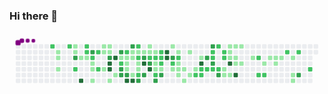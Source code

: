 ### Hi there 👋
<svg viewBox="-16 -32 880 192" width="880" height="192" xmlns="http://www.w3.org/2000/svg"><style>@keyframes c0{66.6%{fill:var(--c2)}66.62%,to{fill:var(--ce)}}@keyframes c1{1.54%{fill:var(--c1)}1.56%,to{fill:var(--ce)}}@keyframes c2{1.71%{fill:var(--c1)}1.73%,to{fill:var(--ce)}}@keyframes c3{2.06%{fill:var(--c1)}2.08%,to{fill:var(--ce)}}@keyframes c4{66.08%{fill:var(--c2)}66.1%,to{fill:var(--ce)}}@keyframes c5{7.74%{fill:var(--c1)}7.76%,to{fill:var(--ce)}}@keyframes c6{7.91%{fill:var(--c1)}7.93%,to{fill:var(--ce)}}@keyframes c7{76.58%{fill:var(--c3)}76.6%,to{fill:var(--ce)}}@keyframes c8{67.98%{fill:var(--c2)}68%,to{fill:var(--ce)}}@keyframes c9{3.09%{fill:var(--c1)}3.11%,to{fill:var(--ce)}}@keyframes ca{96.72%{fill:var(--c4)}96.74%,to{fill:var(--ce)}}@keyframes cb{65.57%{fill:var(--c2)}65.59%,to{fill:var(--ce)}}@keyframes cc{65.39%{fill:var(--c2)}65.41%,to{fill:var(--ce)}}@keyframes cd{3.26%{fill:var(--c1)}3.28%,to{fill:var(--ce)}}@keyframes ce{75.89%{fill:var(--c3)}75.91%,to{fill:var(--ce)}}@keyframes cf{65.05%{fill:var(--c2)}65.07%,to{fill:var(--ce)}}@keyframes cg{3.6%{fill:var(--c1)}3.62%,to{fill:var(--ce)}}@keyframes ch{3.78%{fill:var(--c1)}3.8%,to{fill:var(--ce)}}@keyframes ci{4.12%{fill:var(--c1)}4.14%,to{fill:var(--ce)}}@keyframes cj{64.71%{fill:var(--c2)}64.73%,to{fill:var(--ce)}}@keyframes ck{68.66%{fill:var(--c2)}68.68%,to{fill:var(--ce)}}@keyframes cl{6.53%{fill:var(--c1)}6.55%,to{fill:var(--ce)}}@keyframes cm{6.01%{fill:var(--c1)}6.03%,to{fill:var(--ce)}}@keyframes cn{5.5%{fill:var(--c1)}5.52%,to{fill:var(--ce)}}@keyframes co{6.36%{fill:var(--c1)}6.38%,to{fill:var(--ce)}}@keyframes cp{6.19%{fill:var(--c1)}6.21%,to{fill:var(--ce)}}@keyframes cq{69.35%{fill:var(--c3)}69.37%,to{fill:var(--ce)}}@keyframes cr{94.65%{fill:var(--c4)}94.67%,to{fill:var(--ce)}}@keyframes cs{94.48%{fill:var(--c4)}94.5%,to{fill:var(--ce)}}@keyframes ct{4.64%{fill:var(--c1)}4.66%,to{fill:var(--ce)}}@keyframes cu{95%{fill:var(--c4)}95.02%,to{fill:var(--ce)}}@keyframes cv{4.98%{fill:var(--c1)}5%,to{fill:var(--ce)}}@keyframes cw{69.87%{fill:var(--c3)}69.89%,to{fill:var(--ce)}}@keyframes cx{40.44%{fill:var(--c1)}40.46%,to{fill:var(--ce)}}@keyframes cy{40.61%{fill:var(--c2)}40.63%,to{fill:var(--ce)}}@keyframes cz{74.52%{fill:var(--c3)}74.54%,to{fill:var(--ce)}}@keyframes c10{74.34%{fill:var(--c3)}74.36%,to{fill:var(--ce)}}@keyframes c11{41.13%{fill:var(--c2)}41.15%,to{fill:var(--ce)}}@keyframes c12{29.94%{fill:var(--c1)}29.96%,to{fill:var(--ce)}}@keyframes c13{30.11%{fill:var(--c1)}30.13%,to{fill:var(--ce)}}@keyframes c14{30.97%{fill:var(--c1)}30.99%,to{fill:var(--ce)}}@keyframes c15{74.17%{fill:var(--c3)}74.19%,to{fill:var(--ce)}}@keyframes c16{93.62%{fill:var(--c4)}93.64%,to{fill:var(--ce)}}@keyframes c17{70.39%{fill:var(--c3)}70.41%,to{fill:var(--ce)}}@keyframes c18{29.59%{fill:var(--c1)}29.61%,to{fill:var(--ce)}}@keyframes c19{29.77%{fill:var(--c1)}29.79%,to{fill:var(--ce)}}@keyframes c1a{39.23%{fill:var(--c1)}39.25%,to{fill:var(--ce)}}@keyframes c1b{93.45%{fill:var(--c4)}93.47%,to{fill:var(--ce)}}@keyframes c1c{41.64%{fill:var(--c2)}41.66%,to{fill:var(--ce)}}@keyframes c1d{29.42%{fill:var(--c1)}29.44%,to{fill:var(--ce)}}@keyframes c1e{43.71%{fill:var(--c2)}43.73%,to{fill:var(--ce)}}@keyframes c1f{30.45%{fill:var(--c1)}30.47%,to{fill:var(--ce)}}@keyframes c1g{30.63%{fill:var(--c1)}30.65%,to{fill:var(--ce)}}@keyframes c1h{39.4%{fill:var(--c2)}39.42%,to{fill:var(--ce)}}@keyframes c1i{73.31%{fill:var(--c3)}73.33%,to{fill:var(--ce)}}@keyframes c1j{29.25%{fill:var(--c1)}29.27%,to{fill:var(--ce)}}@keyframes c1k{71.07%{fill:var(--c3)}71.09%,to{fill:var(--ce)}}@keyframes c1l{92.24%{fill:var(--c4)}92.26%,to{fill:var(--ce)}}@keyframes c1m{72.97%{fill:var(--c3)}72.99%,to{fill:var(--ce)}}@keyframes c1n{10.66%{fill:var(--c1)}10.68%,to{fill:var(--ce)}}@keyframes c1o{10.83%{fill:var(--c1)}10.85%,to{fill:var(--ce)}}@keyframes c1p{42.33%{fill:var(--c2)}42.35%,to{fill:var(--ce)}}@keyframes c1q{71.42%{fill:var(--c3)}71.44%,to{fill:var(--ce)}}@keyframes c1r{92.59%{fill:var(--c4)}92.61%,to{fill:var(--ce)}}@keyframes c1s{11.01%{fill:var(--c1)}11.03%,to{fill:var(--ce)}}@keyframes c1t{42.5%{fill:var(--c2)}42.52%,to{fill:var(--ce)}}@keyframes c1u{35.1%{fill:var(--c1)}35.12%,to{fill:var(--ce)}}@keyframes c1v{34.93%{fill:var(--c1)}34.95%,to{fill:var(--ce)}}@keyframes c1w{45.43%{fill:var(--c2)}45.45%,to{fill:var(--ce)}}@keyframes c1x{72.45%{fill:var(--c3)}72.47%,to{fill:var(--ce)}}@keyframes c1y{42.85%{fill:var(--c2)}42.87%,to{fill:var(--ce)}}@keyframes c1z{42.68%{fill:var(--c2)}42.7%,to{fill:var(--ce)}}@keyframes c20{35.27%{fill:var(--c2)}35.29%,to{fill:var(--ce)}}@keyframes c21{34.76%{fill:var(--c1)}34.78%,to{fill:var(--ce)}}@keyframes c22{72.11%{fill:var(--c3)}72.13%,to{fill:var(--ce)}}@keyframes c23{91.21%{fill:var(--c4)}91.23%,to{fill:var(--ce)}}@keyframes c24{91.04%{fill:var(--c4)}91.06%,to{fill:var(--ce)}}@keyframes c25{11.69%{fill:var(--c1)}11.71%,to{fill:var(--ce)}}@keyframes c26{80.2%{fill:var(--c3)}80.22%,to{fill:var(--ce)}}@keyframes c27{47.32%{fill:var(--c2)}47.34%,to{fill:var(--ce)}}@keyframes c28{15.48%{fill:var(--c1)}15.5%,to{fill:var(--ce)}}@keyframes c29{12.04%{fill:var(--c1)}12.06%,to{fill:var(--ce)}}@keyframes c2a{47.67%{fill:var(--c2)}47.69%,to{fill:var(--ce)}}@keyframes c2b{14.1%{fill:var(--c1)}14.12%,to{fill:var(--ce)}}@keyframes c2c{13.93%{fill:var(--c1)}13.95%,to{fill:var(--ce)}}@keyframes c2d{15.14%{fill:var(--c1)}15.16%,to{fill:var(--ce)}}@keyframes c2e{13.76%{fill:var(--c1)}13.78%,to{fill:var(--ce)}}@keyframes c2f{16.17%{fill:var(--c1)}16.19%,to{fill:var(--ce)}}@keyframes c2g{12.38%{fill:var(--c1)}12.4%,to{fill:var(--ce)}}@keyframes c2h{14.79%{fill:var(--c1)}14.81%,to{fill:var(--ce)}}@keyframes c2i{13.42%{fill:var(--c1)}13.44%,to{fill:var(--ce)}}@keyframes c2j{52.14%{fill:var(--c2)}52.16%,to{fill:var(--ce)}}@keyframes c2k{12.9%{fill:var(--c1)}12.92%,to{fill:var(--ce)}}@keyframes c2l{89.84%{fill:var(--c4)}89.86%,to{fill:var(--ce)}}@keyframes c2m{48.7%{fill:var(--c2)}48.72%,to{fill:var(--ce)}}@keyframes c2n{51.97%{fill:var(--c2)}51.99%,to{fill:var(--ce)}}@keyframes c2o{81.23%{fill:var(--c3)}81.25%,to{fill:var(--ce)}}@keyframes c2p{48.87%{fill:var(--c2)}48.89%,to{fill:var(--ce)}}@keyframes c2q{83.12%{fill:var(--c3)}83.14%,to{fill:var(--ce)}}@keyframes c2r{50.59%{fill:var(--c2)}50.61%,to{fill:var(--ce)}}@keyframes c2s{50.76%{fill:var(--c2)}50.78%,to{fill:var(--ce)}}@keyframes c2t{81.57%{fill:var(--c3)}81.59%,to{fill:var(--ce)}}@keyframes c2u{49.04%{fill:var(--c2)}49.06%,to{fill:var(--ce)}}@keyframes c2v{50.25%{fill:var(--c2)}50.27%,to{fill:var(--ce)}}@keyframes c2w{49.22%{fill:var(--c2)}49.24%,to{fill:var(--ce)}}@keyframes c2x{82.09%{fill:var(--c3)}82.11%,to{fill:var(--ce)}}@keyframes c2y{49.9%{fill:var(--c2)}49.92%,to{fill:var(--ce)}}@keyframes c2z{49.73%{fill:var(--c2)}49.75%,to{fill:var(--ce)}}@keyframes c30{18.06%{fill:var(--c1)}18.08%,to{fill:var(--ce)}}@keyframes c31{17.55%{fill:var(--c1)}17.57%,to{fill:var(--ce)}}@keyframes c32{19.96%{fill:var(--c1)}19.98%,to{fill:var(--ce)}}@keyframes c33{19.78%{fill:var(--c1)}19.8%,to{fill:var(--ce)}}@keyframes c34{19.61%{fill:var(--c1)}19.63%,to{fill:var(--ce)}}@keyframes c35{88.97%{fill:var(--c4)}88.99%,to{fill:var(--ce)}}@keyframes c36{17.72%{fill:var(--c1)}17.74%,to{fill:var(--ce)}}@keyframes c37{20.13%{fill:var(--c1)}20.15%,to{fill:var(--ce)}}@keyframes c38{19.44%{fill:var(--c1)}19.46%,to{fill:var(--ce)}}@keyframes c39{18.92%{fill:var(--c1)}18.94%,to{fill:var(--ce)}}@keyframes c3a{88.46%{fill:var(--c4)}88.48%,to{fill:var(--ce)}}@keyframes c3b{20.3%{fill:var(--c1)}20.32%,to{fill:var(--ce)}}@keyframes c3c{19.09%{fill:var(--c1)}19.11%,to{fill:var(--ce)}}@keyframes c3d{20.99%{fill:var(--c1)}21.01%,to{fill:var(--ce)}}@keyframes c3e{55.24%{fill:var(--c2)}55.26%,to{fill:var(--ce)}}@keyframes c3f{54.38%{fill:var(--c2)}54.4%,to{fill:var(--ce)}}@keyframes c3g{21.5%{fill:var(--c1)}21.52%,to{fill:var(--ce)}}@keyframes c3h{54.55%{fill:var(--c2)}54.57%,to{fill:var(--ce)}}@keyframes c3i{24.6%{fill:var(--c1)}24.62%,to{fill:var(--ce)}}@keyframes c3j{22.02%{fill:var(--c1)}22.04%,to{fill:var(--ce)}}@keyframes c3k{21.85%{fill:var(--c1)}21.87%,to{fill:var(--ce)}}@keyframes c3l{22.19%{fill:var(--c1)}22.21%,to{fill:var(--ce)}}@keyframes c3m{56.27%{fill:var(--c2)}56.29%,to{fill:var(--ce)}}@keyframes c3n{22.54%{fill:var(--c1)}22.56%,to{fill:var(--ce)}}@keyframes c3o{23.05%{fill:var(--c1)}23.07%,to{fill:var(--ce)}}@keyframes c3p{23.23%{fill:var(--c1)}23.25%,to{fill:var(--ce)}}@keyframes c3q{56.62%{fill:var(--c2)}56.64%,to{fill:var(--ce)}}@keyframes c3r{86.56%{fill:var(--c3)}86.58%,to{fill:var(--ce)}}@keyframes c3s{57.48%{fill:var(--c2)}57.5%,to{fill:var(--ce)}}@keyframes u0{1.54%{transform:scale(0,1)}1.56%,1.71%{transform:scale(.02,1)}1.73%,2.06%{transform:scale(.03,1)}2.08%,3.09%{transform:scale(.05,1)}3.11%,3.26%{transform:scale(.06,1)}3.28%,3.6%{transform:scale(.08,1)}3.62%,3.78%{transform:scale(.09,1)}3.8%,4.12%{transform:scale(.11,1)}4.14%,4.64%{transform:scale(.13,1)}4.66%,4.98%{transform:scale(.14,1)}5%,5.5%{transform:scale(.16,1)}5.52%,6.01%{transform:scale(.17,1)}6.03%,6.19%{transform:scale(.19,1)}6.21%,6.36%{transform:scale(.2,1)}6.38%,6.53%{transform:scale(.22,1)}6.55%,7.74%{transform:scale(.23,1)}7.76%,7.91%{transform:scale(.25,1)}10.66%,7.93%{transform:scale(.27,1)}10.68%,10.83%{transform:scale(.28,1)}10.85%,11.01%{transform:scale(.3,1)}11.03%,11.69%{transform:scale(.31,1)}11.71%,12.04%{transform:scale(.33,1)}12.06%,12.38%{transform:scale(.34,1)}12.4%,12.9%{transform:scale(.36,1)}12.92%,13.42%{transform:scale(.38,1)}13.44%,13.76%{transform:scale(.39,1)}13.78%,13.93%{transform:scale(.41,1)}13.95%,14.1%{transform:scale(.42,1)}14.12%,14.79%{transform:scale(.44,1)}14.81%,15.14%{transform:scale(.45,1)}15.16%,15.48%{transform:scale(.47,1)}15.5%,16.17%{transform:scale(.48,1)}16.19%,17.55%{transform:scale(.5,1)}17.57%,17.72%{transform:scale(.52,1)}17.74%,18.06%{transform:scale(.53,1)}18.08%,18.92%{transform:scale(.55,1)}18.94%,19.09%{transform:scale(.56,1)}19.11%,19.44%{transform:scale(.58,1)}19.46%,19.61%{transform:scale(.59,1)}19.63%,19.78%{transform:scale(.61,1)}19.8%,19.96%{transform:scale(.63,1)}19.98%,20.13%{transform:scale(.64,1)}20.15%,20.3%{transform:scale(.66,1)}20.32%,20.99%{transform:scale(.67,1)}21.01%,21.5%{transform:scale(.69,1)}21.52%,21.85%{transform:scale(.7,1)}21.87%,22.02%{transform:scale(.72,1)}22.04%,22.19%{transform:scale(.73,1)}22.21%,22.54%{transform:scale(.75,1)}22.56%,23.05%{transform:scale(.77,1)}23.07%,23.23%{transform:scale(.78,1)}23.25%,24.6%{transform:scale(.8,1)}24.62%,29.25%{transform:scale(.81,1)}29.27%,29.42%{transform:scale(.83,1)}29.44%,29.59%{transform:scale(.84,1)}29.61%,29.77%{transform:scale(.86,1)}29.79%,29.94%{transform:scale(.88,1)}29.96%,30.11%{transform:scale(.89,1)}30.13%,30.45%{transform:scale(.91,1)}30.47%,30.63%{transform:scale(.92,1)}30.65%,30.97%{transform:scale(.94,1)}30.99%,34.76%{transform:scale(.95,1)}34.78%,34.93%{transform:scale(.97,1)}34.95%,35.1%{transform:scale(.98,1)}35.12%,to{transform:scale(1,1)}}@keyframes u1{35.27%{transform:scale(0,1)}35.29%,to{transform:scale(1,1)}}@keyframes u2{39.23%{transform:scale(0,1)}39.25%,to{transform:scale(1,1)}}@keyframes u3{39.4%{transform:scale(0,1)}39.42%,to{transform:scale(1,1)}}@keyframes u4{40.44%{transform:scale(0,1)}40.46%,to{transform:scale(1,1)}}@keyframes u5{40.61%{transform:scale(0,1)}40.63%,41.13%{transform:scale(.03,1)}41.15%,41.64%{transform:scale(.06,1)}41.66%,42.33%{transform:scale(.08,1)}42.35%,42.5%{transform:scale(.11,1)}42.52%,42.68%{transform:scale(.14,1)}42.7%,42.85%{transform:scale(.17,1)}42.87%,43.71%{transform:scale(.19,1)}43.73%,45.43%{transform:scale(.22,1)}45.45%,47.32%{transform:scale(.25,1)}47.34%,47.67%{transform:scale(.28,1)}47.69%,48.7%{transform:scale(.31,1)}48.72%,48.87%{transform:scale(.33,1)}48.89%,49.04%{transform:scale(.36,1)}49.06%,49.22%{transform:scale(.39,1)}49.24%,49.73%{transform:scale(.42,1)}49.75%,49.9%{transform:scale(.44,1)}49.92%,50.25%{transform:scale(.47,1)}50.27%,50.59%{transform:scale(.5,1)}50.61%,50.76%{transform:scale(.53,1)}50.78%,51.97%{transform:scale(.56,1)}51.99%,52.14%{transform:scale(.58,1)}52.16%,54.38%{transform:scale(.61,1)}54.4%,54.55%{transform:scale(.64,1)}54.57%,55.24%{transform:scale(.67,1)}55.26%,56.27%{transform:scale(.69,1)}56.29%,56.62%{transform:scale(.72,1)}56.64%,57.48%{transform:scale(.75,1)}57.5%,64.71%{transform:scale(.78,1)}64.73%,65.05%{transform:scale(.81,1)}65.07%,65.39%{transform:scale(.83,1)}65.41%,65.57%{transform:scale(.86,1)}65.59%,66.08%{transform:scale(.89,1)}66.1%,66.6%{transform:scale(.92,1)}66.62%,67.98%{transform:scale(.94,1)}68%,68.66%{transform:scale(.97,1)}68.68%,to{transform:scale(1,1)}}@keyframes u6{69.35%{transform:scale(0,1)}69.37%,69.87%{transform:scale(.05,1)}69.89%,70.39%{transform:scale(.1,1)}70.41%,71.07%{transform:scale(.15,1)}71.09%,71.42%{transform:scale(.2,1)}71.44%,72.11%{transform:scale(.25,1)}72.13%,72.45%{transform:scale(.3,1)}72.47%,72.97%{transform:scale(.35,1)}72.99%,73.31%{transform:scale(.4,1)}73.33%,74.17%{transform:scale(.45,1)}74.19%,74.34%{transform:scale(.5,1)}74.36%,74.52%{transform:scale(.55,1)}74.54%,75.89%{transform:scale(.6,1)}75.91%,76.58%{transform:scale(.65,1)}76.6%,80.2%{transform:scale(.7,1)}80.22%,81.23%{transform:scale(.75,1)}81.25%,81.57%{transform:scale(.8,1)}81.59%,82.09%{transform:scale(.85,1)}82.11%,83.12%{transform:scale(.9,1)}83.14%,86.56%{transform:scale(.95,1)}86.58%,to{transform:scale(1,1)}}@keyframes u7{88.46%{transform:scale(0,1)}88.48%,88.97%{transform:scale(.08,1)}88.99%,89.84%{transform:scale(.15,1)}89.86%,91.04%{transform:scale(.23,1)}91.06%,91.21%{transform:scale(.31,1)}91.23%,92.24%{transform:scale(.38,1)}92.26%,92.59%{transform:scale(.46,1)}92.61%,93.45%{transform:scale(.54,1)}93.47%,93.62%{transform:scale(.62,1)}93.64%,94.48%{transform:scale(.69,1)}94.5%,94.65%{transform:scale(.77,1)}94.67%,95%{transform:scale(.85,1)}95.02%,96.72%{transform:scale(.92,1)}96.74%,to{transform:scale(1,1)}}@keyframes s0{0%,99.83%{transform:translate(0,-16px)}.17%{transform:translate(0,0)}1.03%,98.8%{transform:translate(80px,0)}1.2%,98.62%{transform:translate(80px,16px)}1.55%,98.28%{transform:translate(112px,16px)}2.07%{transform:translate(112px,64px)}2.41%{transform:translate(144px,64px)}2.58%,67.64%{transform:translate(144px,48px)}2.93%{transform:translate(176px,48px)}3.1%,96.04%{transform:translate(176px,32px)}3.27%,65.23%{transform:translate(192px,32px)}3.44%{transform:translate(192px,48px)}3.61%{transform:translate(208px,48px)}4.13%{transform:translate(208px,96px)}4.82%{transform:translate(272px,96px)}4.99%{transform:translate(272px,80px)}5.34%{transform:translate(240px,80px)}6.02%{transform:translate(240px,16px)}6.2%,69.54%,77.8%{transform:translate(256px,16px)}6.37%{transform:translate(256px,0)}6.54%{transform:translate(240px,0)}6.71%{transform:translate(240px,-16px)}7.57%{transform:translate(160px,-16px)}7.92%,76.42%{transform:translate(160px,16px)}8.09%{transform:translate(176px,16px)}8.43%{transform:translate(176px,-16px)}10.5%{transform:translate(368px,-16px)}10.84%,32.19%{transform:translate(368px,16px)}11.02%,37.87%,44.75%{transform:translate(384px,16px)}11.19%,37.69%{transform:translate(384px,0)}11.88%,37.01%{transform:translate(448px,0)}12.05%,36.83%{transform:translate(448px,16px)}12.74%{transform:translate(512px,16px)}12.91%,90.02%{transform:translate(512px,32px)}13.08%,48.19%{transform:translate(496px,32px)}13.43%,48.54%,52.32%,60.93%{transform:translate(496px,64px)}13.94%,15.32%{transform:translate(448px,64px)}14.11%,47.5%{transform:translate(448px,48px)}14.46%{transform:translate(480px,48px)}14.8%{transform:translate(480px,80px)}15.15%{transform:translate(448px,80px)}15.49%{transform:translate(432px,64px)}15.66%{transform:translate(432px,80px)}16.01%{transform:translate(464px,80px)}16.18%{transform:translate(464px,96px)}17.38%{transform:translate(576px,96px)}17.56%,18.24%{transform:translate(576px,80px)}17.73%,18.42%{transform:translate(592px,80px)}17.9%,18.59%{transform:translate(592px,64px)}18.07%,49.4%{transform:translate(576px,64px)}18.76%{transform:translate(608px,64px)}18.93%,88.81%{transform:translate(608px,48px)}19.1%{transform:translate(624px,48px)}19.28%{transform:translate(624px,32px)}19.62%{transform:translate(592px,32px)}19.97%{transform:translate(592px,0)}20.65%{transform:translate(656px,0)}21.17%{transform:translate(656px,48px)}21.86%{transform:translate(720px,48px)}22.03%{transform:translate(720px,32px)}22.55%{transform:translate(768px,32px)}23.24%{transform:translate(768px,96px)}23.41%{transform:translate(752px,96px)}24.1%{transform:translate(752px,32px)}24.61%{transform:translate(704px,32px)}25.13%{transform:translate(704px,-16px)}28.92%{transform:translate(352px,-16px)}29.26%,91.91%{transform:translate(352px,16px)}29.6%,31.67%,38.55%,44.06%,70.22%{transform:translate(320px,16px)}29.78%,31.5%,43.89%{transform:translate(320px,32px)}29.95%,31.33%,40.28%{transform:translate(304px,32px)}30.12%,40.79%{transform:translate(304px,48px)}30.46%{transform:translate(336px,48px)}30.64%,39.59%{transform:translate(336px,64px)}30.98%,39.93%,93.98%{transform:translate(304px,64px)}32.36%,42%{transform:translate(368px,0)}33.39%{transform:translate(464px,0)}34.08%,36.14%{transform:translate(464px,64px)}34.94%{transform:translate(384px,64px)}35.11%{transform:translate(384px,48px)}35.28%,62.13%,71.77%{transform:translate(400px,48px)}35.46%{transform:translate(400px,64px)}36.66%{transform:translate(464px,16px)}39.24%{transform:translate(320px,80px)}39.41%,73.15%{transform:translate(336px,80px)}40.45%{transform:translate(288px,32px)}40.62%{transform:translate(288px,48px)}41.14%,63.51%{transform:translate(304px,16px)}41.48%,43.55%{transform:translate(336px,16px)}41.65%{transform:translate(336px,0)}42.34%,71.26%{transform:translate(368px,32px)}42.69%{transform:translate(400px,32px)}42.86%,62.48%,79.35%{transform:translate(400px,16px)}43.72%{transform:translate(336px,32px)}45.44%,72.29%{transform:translate(384px,80px)}45.61%,72.81%{transform:translate(368px,80px)}45.96%{transform:translate(368px,112px)}46.64%{transform:translate(432px,112px)}47.33%{transform:translate(432px,48px)}47.68%{transform:translate(448px,32px)}50.09%{transform:translate(576px,0)}50.26%{transform:translate(560px,0)}50.43%{transform:translate(560px,16px)}50.6%{transform:translate(544px,16px)}50.77%,81.41%{transform:translate(544px,32px)}50.95%{transform:translate(560px,32px)}51.29%{transform:translate(560px,64px)}51.81%{transform:translate(512px,64px)}51.98%{transform:translate(512px,80px)}52.15%{transform:translate(496px,80px)}54.22%{transform:translate(672px,64px)}54.39%{transform:translate(672px,80px)}54.56%{transform:translate(688px,80px)}55.08%{transform:translate(688px,32px)}55.25%{transform:translate(672px,32px)}55.42%{transform:translate(672px,16px)}56.97%{transform:translate(816px,16px)}57.49%{transform:translate(816px,64px)}61.1%{transform:translate(496px,48px)}63.68%{transform:translate(304px,0)}64.54%{transform:translate(224px,0)}64.89%{transform:translate(224px,32px)}65.58%{transform:translate(192px,0)}66.61%{transform:translate(96px,0)}66.78%{transform:translate(96px,16px)}67.3%{transform:translate(144px,16px)}67.81%{transform:translate(160px,48px)}67.99%{transform:translate(160px,64px)}68.85%{transform:translate(240px,64px)}69.19%{transform:translate(240px,32px)}69.36%,77.62%{transform:translate(256px,32px)}70.4%{transform:translate(320px,0)}70.74%{transform:translate(352px,0)}71.08%{transform:translate(352px,32px)}71.43%,92.43%{transform:translate(368px,48px)}72.12%{transform:translate(400px,80px)}72.46%{transform:translate(384px,96px)}72.63%{transform:translate(368px,96px)}73.32%{transform:translate(336px,96px)}73.49%{transform:translate(352px,96px)}73.67%{transform:translate(352px,80px)}74.35%{transform:translate(288px,80px)}75.04%{transform:translate(288px,16px)}76.59%,97.59%{transform:translate(160px,32px)}79.52%{transform:translate(400px,0)}79.86%{transform:translate(432px,0)}80.21%{transform:translate(432px,32px)}81.58%{transform:translate(544px,48px)}81.76%{transform:translate(560px,48px)}82.1%{transform:translate(560px,80px)}82.27%{transform:translate(544px,80px)}83.13%{transform:translate(544px,0)}85.71%{transform:translate(784px,0)}86.57%{transform:translate(784px,80px)}88.47%{transform:translate(608px,80px)}89.85%{transform:translate(512px,48px)}91.05%{transform:translate(416px,32px)}91.22%{transform:translate(416px,16px)}92.25%{transform:translate(352px,48px)}92.6%{transform:translate(368px,64px)}93.12%{transform:translate(320px,64px)}93.46%{transform:translate(320px,96px)}93.63%{transform:translate(304px,96px)}94.49%{transform:translate(256px,64px)}94.66%{transform:translate(256px,48px)}94.84%{transform:translate(272px,48px)}95.01%{transform:translate(272px,32px)}96.73%{transform:translate(176px,96px)}96.9%{transform:translate(160px,96px)}98.11%{transform:translate(112px,32px)}99.14%{transform:translate(48px,0)}99.31%{transform:translate(48px,-16px)}}@keyframes s1{0%,99.83%{transform:translate(16px,-16px)}.17%{transform:translate(0,-16px)}.34%{transform:translate(0,0)}1.2%,98.97%{transform:translate(80px,0)}1.38%,98.8%{transform:translate(80px,16px)}1.72%,98.45%{transform:translate(112px,16px)}2.24%{transform:translate(112px,64px)}2.58%{transform:translate(144px,64px)}2.75%,67.81%{transform:translate(144px,48px)}3.1%{transform:translate(176px,48px)}3.27%,96.21%{transform:translate(176px,32px)}3.44%,65.4%{transform:translate(192px,32px)}3.61%{transform:translate(192px,48px)}3.79%{transform:translate(208px,48px)}4.3%{transform:translate(208px,96px)}4.99%{transform:translate(272px,96px)}5.16%{transform:translate(272px,80px)}5.51%{transform:translate(240px,80px)}6.2%{transform:translate(240px,16px)}6.37%,69.71%,77.97%{transform:translate(256px,16px)}6.54%{transform:translate(256px,0)}6.71%{transform:translate(240px,0)}6.88%{transform:translate(240px,-16px)}7.75%{transform:translate(160px,-16px)}76.59%,8.09%{transform:translate(160px,16px)}8.26%{transform:translate(176px,16px)}8.61%{transform:translate(176px,-16px)}10.67%{transform:translate(368px,-16px)}11.02%,32.36%{transform:translate(368px,16px)}11.19%,38.04%,44.92%{transform:translate(384px,16px)}11.36%,37.87%{transform:translate(384px,0)}12.05%,37.18%{transform:translate(448px,0)}12.22%,37.01%{transform:translate(448px,16px)}12.91%{transform:translate(512px,16px)}13.08%,90.19%{transform:translate(512px,32px)}13.25%,48.36%{transform:translate(496px,32px)}13.6%,48.71%,52.5%,61.1%{transform:translate(496px,64px)}14.11%,15.49%{transform:translate(448px,64px)}14.29%,47.68%{transform:translate(448px,48px)}14.63%{transform:translate(480px,48px)}14.97%{transform:translate(480px,80px)}15.32%{transform:translate(448px,80px)}15.66%{transform:translate(432px,64px)}15.83%{transform:translate(432px,80px)}16.18%{transform:translate(464px,80px)}16.35%{transform:translate(464px,96px)}17.56%{transform:translate(576px,96px)}17.73%,18.42%{transform:translate(576px,80px)}17.9%,18.59%{transform:translate(592px,80px)}18.07%,18.76%{transform:translate(592px,64px)}18.24%,49.57%{transform:translate(576px,64px)}18.93%{transform:translate(608px,64px)}19.1%,88.98%{transform:translate(608px,48px)}19.28%{transform:translate(624px,48px)}19.45%{transform:translate(624px,32px)}19.79%{transform:translate(592px,32px)}20.14%{transform:translate(592px,0)}20.83%{transform:translate(656px,0)}21.34%{transform:translate(656px,48px)}22.03%{transform:translate(720px,48px)}22.2%{transform:translate(720px,32px)}22.72%{transform:translate(768px,32px)}23.41%{transform:translate(768px,96px)}23.58%{transform:translate(752px,96px)}24.27%{transform:translate(752px,32px)}24.78%{transform:translate(704px,32px)}25.3%{transform:translate(704px,-16px)}29.09%{transform:translate(352px,-16px)}29.43%,92.08%{transform:translate(352px,16px)}29.78%,31.84%,38.73%,44.23%,70.4%{transform:translate(320px,16px)}29.95%,31.67%,44.06%{transform:translate(320px,32px)}30.12%,31.5%,40.45%{transform:translate(304px,32px)}30.29%,40.96%{transform:translate(304px,48px)}30.64%{transform:translate(336px,48px)}30.81%,39.76%{transform:translate(336px,64px)}31.15%,40.1%,94.15%{transform:translate(304px,64px)}32.53%,42.17%{transform:translate(368px,0)}33.56%{transform:translate(464px,0)}34.25%,36.32%{transform:translate(464px,64px)}35.11%{transform:translate(384px,64px)}35.28%{transform:translate(384px,48px)}35.46%,62.31%,71.94%{transform:translate(400px,48px)}35.63%{transform:translate(400px,64px)}36.83%{transform:translate(464px,16px)}39.41%{transform:translate(320px,80px)}39.59%,73.32%{transform:translate(336px,80px)}40.62%{transform:translate(288px,32px)}40.79%{transform:translate(288px,48px)}41.31%,63.68%{transform:translate(304px,16px)}41.65%,43.72%{transform:translate(336px,16px)}41.82%{transform:translate(336px,0)}42.51%,71.43%{transform:translate(368px,32px)}42.86%{transform:translate(400px,32px)}43.03%,62.65%,79.52%{transform:translate(400px,16px)}43.89%{transform:translate(336px,32px)}45.61%,72.46%{transform:translate(384px,80px)}45.78%,72.98%{transform:translate(368px,80px)}46.13%{transform:translate(368px,112px)}46.82%{transform:translate(432px,112px)}47.5%{transform:translate(432px,48px)}47.85%{transform:translate(448px,32px)}50.26%{transform:translate(576px,0)}50.43%{transform:translate(560px,0)}50.6%{transform:translate(560px,16px)}50.77%{transform:translate(544px,16px)}50.95%,81.58%{transform:translate(544px,32px)}51.12%{transform:translate(560px,32px)}51.46%{transform:translate(560px,64px)}51.98%{transform:translate(512px,64px)}52.15%{transform:translate(512px,80px)}52.32%{transform:translate(496px,80px)}54.39%{transform:translate(672px,64px)}54.56%{transform:translate(672px,80px)}54.73%{transform:translate(688px,80px)}55.25%{transform:translate(688px,32px)}55.42%{transform:translate(672px,32px)}55.59%{transform:translate(672px,16px)}57.14%{transform:translate(816px,16px)}57.66%{transform:translate(816px,64px)}61.27%{transform:translate(496px,48px)}63.86%{transform:translate(304px,0)}64.72%{transform:translate(224px,0)}65.06%{transform:translate(224px,32px)}65.75%{transform:translate(192px,0)}66.78%{transform:translate(96px,0)}66.95%{transform:translate(96px,16px)}67.47%{transform:translate(144px,16px)}67.99%{transform:translate(160px,48px)}68.16%{transform:translate(160px,64px)}69.02%{transform:translate(240px,64px)}69.36%{transform:translate(240px,32px)}69.54%,77.8%{transform:translate(256px,32px)}70.57%{transform:translate(320px,0)}70.91%{transform:translate(352px,0)}71.26%{transform:translate(352px,32px)}71.6%,92.6%{transform:translate(368px,48px)}72.29%{transform:translate(400px,80px)}72.63%{transform:translate(384px,96px)}72.81%{transform:translate(368px,96px)}73.49%{transform:translate(336px,96px)}73.67%{transform:translate(352px,96px)}73.84%{transform:translate(352px,80px)}74.53%{transform:translate(288px,80px)}75.22%{transform:translate(288px,16px)}76.76%,97.76%{transform:translate(160px,32px)}79.69%{transform:translate(400px,0)}80.03%{transform:translate(432px,0)}80.38%{transform:translate(432px,32px)}81.76%{transform:translate(544px,48px)}81.93%{transform:translate(560px,48px)}82.27%{transform:translate(560px,80px)}82.44%{transform:translate(544px,80px)}83.3%{transform:translate(544px,0)}85.89%{transform:translate(784px,0)}86.75%{transform:translate(784px,80px)}88.64%{transform:translate(608px,80px)}90.02%{transform:translate(512px,48px)}91.22%{transform:translate(416px,32px)}91.39%{transform:translate(416px,16px)}92.43%{transform:translate(352px,48px)}92.77%{transform:translate(368px,64px)}93.29%{transform:translate(320px,64px)}93.63%{transform:translate(320px,96px)}93.8%{transform:translate(304px,96px)}94.66%{transform:translate(256px,64px)}94.84%{transform:translate(256px,48px)}95.01%{transform:translate(272px,48px)}95.18%{transform:translate(272px,32px)}96.9%{transform:translate(176px,96px)}97.07%{transform:translate(160px,96px)}98.28%{transform:translate(112px,32px)}99.31%{transform:translate(48px,0)}99.48%{transform:translate(48px,-16px)}}@keyframes s2{0%,99.83%{transform:translate(32px,-16px)}.34%{transform:translate(0,-16px)}.52%{transform:translate(0,0)}1.38%,99.14%{transform:translate(80px,0)}1.55%,98.97%{transform:translate(80px,16px)}1.89%,98.62%{transform:translate(112px,16px)}2.41%{transform:translate(112px,64px)}2.75%{transform:translate(144px,64px)}2.93%,67.99%{transform:translate(144px,48px)}3.27%{transform:translate(176px,48px)}3.44%,96.39%{transform:translate(176px,32px)}3.61%,65.58%{transform:translate(192px,32px)}3.79%{transform:translate(192px,48px)}3.96%{transform:translate(208px,48px)}4.48%{transform:translate(208px,96px)}5.16%{transform:translate(272px,96px)}5.34%{transform:translate(272px,80px)}5.68%{transform:translate(240px,80px)}6.37%{transform:translate(240px,16px)}6.54%,69.88%,78.14%{transform:translate(256px,16px)}6.71%{transform:translate(256px,0)}6.88%{transform:translate(240px,0)}7.06%{transform:translate(240px,-16px)}7.92%{transform:translate(160px,-16px)}76.76%,8.26%{transform:translate(160px,16px)}8.43%{transform:translate(176px,16px)}8.78%{transform:translate(176px,-16px)}10.84%{transform:translate(368px,-16px)}11.19%,32.53%{transform:translate(368px,16px)}11.36%,38.21%,45.09%{transform:translate(384px,16px)}11.53%,38.04%{transform:translate(384px,0)}12.22%,37.35%{transform:translate(448px,0)}12.39%,37.18%{transform:translate(448px,16px)}13.08%{transform:translate(512px,16px)}13.25%,90.36%{transform:translate(512px,32px)}13.43%,48.54%{transform:translate(496px,32px)}13.77%,48.88%,52.67%,61.27%{transform:translate(496px,64px)}14.29%,15.66%{transform:translate(448px,64px)}14.46%,47.85%{transform:translate(448px,48px)}14.8%{transform:translate(480px,48px)}15.15%{transform:translate(480px,80px)}15.49%{transform:translate(448px,80px)}15.83%{transform:translate(432px,64px)}16.01%{transform:translate(432px,80px)}16.35%{transform:translate(464px,80px)}16.52%{transform:translate(464px,96px)}17.73%{transform:translate(576px,96px)}17.9%,18.59%{transform:translate(576px,80px)}18.07%,18.76%{transform:translate(592px,80px)}18.24%,18.93%{transform:translate(592px,64px)}18.42%,49.74%{transform:translate(576px,64px)}19.1%{transform:translate(608px,64px)}19.28%,89.16%{transform:translate(608px,48px)}19.45%{transform:translate(624px,48px)}19.62%{transform:translate(624px,32px)}19.97%{transform:translate(592px,32px)}20.31%{transform:translate(592px,0)}21%{transform:translate(656px,0)}21.51%{transform:translate(656px,48px)}22.2%{transform:translate(720px,48px)}22.38%{transform:translate(720px,32px)}22.89%{transform:translate(768px,32px)}23.58%{transform:translate(768px,96px)}23.75%{transform:translate(752px,96px)}24.44%{transform:translate(752px,32px)}24.96%{transform:translate(704px,32px)}25.47%{transform:translate(704px,-16px)}29.26%{transform:translate(352px,-16px)}29.6%,92.25%{transform:translate(352px,16px)}29.95%,32.01%,38.9%,44.41%,70.57%{transform:translate(320px,16px)}30.12%,31.84%,44.23%{transform:translate(320px,32px)}30.29%,31.67%,40.62%{transform:translate(304px,32px)}30.46%,41.14%{transform:translate(304px,48px)}30.81%{transform:translate(336px,48px)}30.98%,39.93%{transform:translate(336px,64px)}31.33%,40.28%,94.32%{transform:translate(304px,64px)}32.7%,42.34%{transform:translate(368px,0)}33.73%{transform:translate(464px,0)}34.42%,36.49%{transform:translate(464px,64px)}35.28%{transform:translate(384px,64px)}35.46%{transform:translate(384px,48px)}35.63%,62.48%,72.12%{transform:translate(400px,48px)}35.8%{transform:translate(400px,64px)}37.01%{transform:translate(464px,16px)}39.59%{transform:translate(320px,80px)}39.76%,73.49%{transform:translate(336px,80px)}40.79%{transform:translate(288px,32px)}40.96%{transform:translate(288px,48px)}41.48%,63.86%{transform:translate(304px,16px)}41.82%,43.89%{transform:translate(336px,16px)}42%{transform:translate(336px,0)}42.69%,71.6%{transform:translate(368px,32px)}43.03%{transform:translate(400px,32px)}43.2%,62.82%,79.69%{transform:translate(400px,16px)}44.06%{transform:translate(336px,32px)}45.78%,72.63%{transform:translate(384px,80px)}45.96%,73.15%{transform:translate(368px,80px)}46.3%{transform:translate(368px,112px)}46.99%{transform:translate(432px,112px)}47.68%{transform:translate(432px,48px)}48.02%{transform:translate(448px,32px)}50.43%{transform:translate(576px,0)}50.6%{transform:translate(560px,0)}50.77%{transform:translate(560px,16px)}50.95%{transform:translate(544px,16px)}51.12%,81.76%{transform:translate(544px,32px)}51.29%{transform:translate(560px,32px)}51.64%{transform:translate(560px,64px)}52.15%{transform:translate(512px,64px)}52.32%{transform:translate(512px,80px)}52.5%{transform:translate(496px,80px)}54.56%{transform:translate(672px,64px)}54.73%{transform:translate(672px,80px)}54.91%{transform:translate(688px,80px)}55.42%{transform:translate(688px,32px)}55.59%{transform:translate(672px,32px)}55.77%{transform:translate(672px,16px)}57.31%{transform:translate(816px,16px)}57.83%{transform:translate(816px,64px)}61.45%{transform:translate(496px,48px)}64.03%{transform:translate(304px,0)}64.89%{transform:translate(224px,0)}65.23%{transform:translate(224px,32px)}65.92%{transform:translate(192px,0)}66.95%{transform:translate(96px,0)}67.13%{transform:translate(96px,16px)}67.64%{transform:translate(144px,16px)}68.16%{transform:translate(160px,48px)}68.33%{transform:translate(160px,64px)}69.19%{transform:translate(240px,64px)}69.54%{transform:translate(240px,32px)}69.71%,77.97%{transform:translate(256px,32px)}70.74%{transform:translate(320px,0)}71.08%{transform:translate(352px,0)}71.43%{transform:translate(352px,32px)}71.77%,92.77%{transform:translate(368px,48px)}72.46%{transform:translate(400px,80px)}72.81%{transform:translate(384px,96px)}72.98%{transform:translate(368px,96px)}73.67%{transform:translate(336px,96px)}73.84%{transform:translate(352px,96px)}74.01%{transform:translate(352px,80px)}74.7%{transform:translate(288px,80px)}75.39%{transform:translate(288px,16px)}76.94%,97.93%{transform:translate(160px,32px)}79.86%{transform:translate(400px,0)}80.21%{transform:translate(432px,0)}80.55%{transform:translate(432px,32px)}81.93%{transform:translate(544px,48px)}82.1%{transform:translate(560px,48px)}82.44%{transform:translate(560px,80px)}82.62%{transform:translate(544px,80px)}83.48%{transform:translate(544px,0)}86.06%{transform:translate(784px,0)}86.92%{transform:translate(784px,80px)}88.81%{transform:translate(608px,80px)}90.19%{transform:translate(512px,48px)}91.39%{transform:translate(416px,32px)}91.57%{transform:translate(416px,16px)}92.6%{transform:translate(352px,48px)}92.94%{transform:translate(368px,64px)}93.46%{transform:translate(320px,64px)}93.8%{transform:translate(320px,96px)}93.98%{transform:translate(304px,96px)}94.84%{transform:translate(256px,64px)}95.01%{transform:translate(256px,48px)}95.18%{transform:translate(272px,48px)}95.35%{transform:translate(272px,32px)}97.07%{transform:translate(176px,96px)}97.25%{transform:translate(160px,96px)}98.45%{transform:translate(112px,32px)}99.48%{transform:translate(48px,0)}99.66%{transform:translate(48px,-16px)}}@keyframes s3{0%,99.83%{transform:translate(48px,-16px)}.52%{transform:translate(0,-16px)}.69%{transform:translate(0,0)}1.55%,99.31%{transform:translate(80px,0)}1.72%,99.14%{transform:translate(80px,16px)}2.07%,98.8%{transform:translate(112px,16px)}2.58%{transform:translate(112px,64px)}2.93%{transform:translate(144px,64px)}3.1%,68.16%{transform:translate(144px,48px)}3.44%{transform:translate(176px,48px)}3.61%,96.56%{transform:translate(176px,32px)}3.79%,65.75%{transform:translate(192px,32px)}3.96%{transform:translate(192px,48px)}4.13%{transform:translate(208px,48px)}4.65%{transform:translate(208px,96px)}5.34%{transform:translate(272px,96px)}5.51%{transform:translate(272px,80px)}5.85%{transform:translate(240px,80px)}6.54%{transform:translate(240px,16px)}6.71%,70.05%,78.31%{transform:translate(256px,16px)}6.88%{transform:translate(256px,0)}7.06%{transform:translate(240px,0)}7.23%{transform:translate(240px,-16px)}8.09%{transform:translate(160px,-16px)}76.94%,8.43%{transform:translate(160px,16px)}8.61%{transform:translate(176px,16px)}8.95%{transform:translate(176px,-16px)}11.02%{transform:translate(368px,-16px)}11.36%,32.7%{transform:translate(368px,16px)}11.53%,38.38%,45.27%{transform:translate(384px,16px)}11.7%,38.21%{transform:translate(384px,0)}12.39%,37.52%{transform:translate(448px,0)}12.56%,37.35%{transform:translate(448px,16px)}13.25%{transform:translate(512px,16px)}13.43%,90.53%{transform:translate(512px,32px)}13.6%,48.71%{transform:translate(496px,32px)}13.94%,49.05%,52.84%,61.45%{transform:translate(496px,64px)}14.46%,15.83%{transform:translate(448px,64px)}14.63%,48.02%{transform:translate(448px,48px)}14.97%{transform:translate(480px,48px)}15.32%{transform:translate(480px,80px)}15.66%{transform:translate(448px,80px)}16.01%{transform:translate(432px,64px)}16.18%{transform:translate(432px,80px)}16.52%{transform:translate(464px,80px)}16.7%{transform:translate(464px,96px)}17.9%{transform:translate(576px,96px)}18.07%,18.76%{transform:translate(576px,80px)}18.24%,18.93%{transform:translate(592px,80px)}18.42%,19.1%{transform:translate(592px,64px)}18.59%,49.91%{transform:translate(576px,64px)}19.28%{transform:translate(608px,64px)}19.45%,89.33%{transform:translate(608px,48px)}19.62%{transform:translate(624px,48px)}19.79%{transform:translate(624px,32px)}20.14%{transform:translate(592px,32px)}20.48%{transform:translate(592px,0)}21.17%{transform:translate(656px,0)}21.69%{transform:translate(656px,48px)}22.38%{transform:translate(720px,48px)}22.55%{transform:translate(720px,32px)}23.06%{transform:translate(768px,32px)}23.75%{transform:translate(768px,96px)}23.92%{transform:translate(752px,96px)}24.61%{transform:translate(752px,32px)}25.13%{transform:translate(704px,32px)}25.65%{transform:translate(704px,-16px)}29.43%{transform:translate(352px,-16px)}29.78%,92.43%{transform:translate(352px,16px)}30.12%,32.19%,39.07%,44.58%,70.74%{transform:translate(320px,16px)}30.29%,32.01%,44.41%{transform:translate(320px,32px)}30.46%,31.84%,40.79%{transform:translate(304px,32px)}30.64%,41.31%{transform:translate(304px,48px)}30.98%{transform:translate(336px,48px)}31.15%,40.1%{transform:translate(336px,64px)}31.5%,40.45%,94.49%{transform:translate(304px,64px)}32.87%,42.51%{transform:translate(368px,0)}33.91%{transform:translate(464px,0)}34.6%,36.66%{transform:translate(464px,64px)}35.46%{transform:translate(384px,64px)}35.63%{transform:translate(384px,48px)}35.8%,62.65%,72.29%{transform:translate(400px,48px)}35.97%{transform:translate(400px,64px)}37.18%{transform:translate(464px,16px)}39.76%{transform:translate(320px,80px)}39.93%,73.67%{transform:translate(336px,80px)}40.96%{transform:translate(288px,32px)}41.14%{transform:translate(288px,48px)}41.65%,64.03%{transform:translate(304px,16px)}42%,44.06%{transform:translate(336px,16px)}42.17%{transform:translate(336px,0)}42.86%,71.77%{transform:translate(368px,32px)}43.2%{transform:translate(400px,32px)}43.37%,62.99%,79.86%{transform:translate(400px,16px)}44.23%{transform:translate(336px,32px)}45.96%,72.81%{transform:translate(384px,80px)}46.13%,73.32%{transform:translate(368px,80px)}46.47%{transform:translate(368px,112px)}47.16%{transform:translate(432px,112px)}47.85%{transform:translate(432px,48px)}48.19%{transform:translate(448px,32px)}50.6%{transform:translate(576px,0)}50.77%{transform:translate(560px,0)}50.95%{transform:translate(560px,16px)}51.12%{transform:translate(544px,16px)}51.29%,81.93%{transform:translate(544px,32px)}51.46%{transform:translate(560px,32px)}51.81%{transform:translate(560px,64px)}52.32%{transform:translate(512px,64px)}52.5%{transform:translate(512px,80px)}52.67%{transform:translate(496px,80px)}54.73%{transform:translate(672px,64px)}54.91%{transform:translate(672px,80px)}55.08%{transform:translate(688px,80px)}55.59%{transform:translate(688px,32px)}55.77%{transform:translate(672px,32px)}55.94%{transform:translate(672px,16px)}57.49%{transform:translate(816px,16px)}58%{transform:translate(816px,64px)}61.62%{transform:translate(496px,48px)}64.2%{transform:translate(304px,0)}65.06%{transform:translate(224px,0)}65.4%{transform:translate(224px,32px)}66.09%{transform:translate(192px,0)}67.13%{transform:translate(96px,0)}67.3%{transform:translate(96px,16px)}67.81%{transform:translate(144px,16px)}68.33%{transform:translate(160px,48px)}68.5%{transform:translate(160px,64px)}69.36%{transform:translate(240px,64px)}69.71%{transform:translate(240px,32px)}69.88%,78.14%{transform:translate(256px,32px)}70.91%{transform:translate(320px,0)}71.26%{transform:translate(352px,0)}71.6%{transform:translate(352px,32px)}71.94%,92.94%{transform:translate(368px,48px)}72.63%{transform:translate(400px,80px)}72.98%{transform:translate(384px,96px)}73.15%{transform:translate(368px,96px)}73.84%{transform:translate(336px,96px)}74.01%{transform:translate(352px,96px)}74.18%{transform:translate(352px,80px)}74.87%{transform:translate(288px,80px)}75.56%{transform:translate(288px,16px)}77.11%,98.11%{transform:translate(160px,32px)}80.03%{transform:translate(400px,0)}80.38%{transform:translate(432px,0)}80.72%{transform:translate(432px,32px)}82.1%{transform:translate(544px,48px)}82.27%{transform:translate(560px,48px)}82.62%{transform:translate(560px,80px)}82.79%{transform:translate(544px,80px)}83.65%{transform:translate(544px,0)}86.23%{transform:translate(784px,0)}87.09%{transform:translate(784px,80px)}88.98%{transform:translate(608px,80px)}90.36%{transform:translate(512px,48px)}91.57%{transform:translate(416px,32px)}91.74%{transform:translate(416px,16px)}92.77%{transform:translate(352px,48px)}93.12%{transform:translate(368px,64px)}93.63%{transform:translate(320px,64px)}93.98%{transform:translate(320px,96px)}94.15%{transform:translate(304px,96px)}95.01%{transform:translate(256px,64px)}95.18%{transform:translate(256px,48px)}95.35%{transform:translate(272px,48px)}95.52%{transform:translate(272px,32px)}97.25%{transform:translate(176px,96px)}97.42%{transform:translate(160px,96px)}98.62%{transform:translate(112px,32px)}99.66%{transform:translate(48px,0)}}:root{--cb:#1b1f230a;--cs:purple;--ce:#ebedf0;--c0:#ebedf0;--c1:#9be9a8;--c2:#40c463;--c3:#30a14e;--c4:#216e39}@media (prefers-color-scheme:dark){:root{--cb:#1b1f230a;--cs:purple;--ce:#161b22;--c1:#01311f;--c2:#034525;--c3:#0f6d31;--c4:#00c647}}.c{shape-rendering:geometricPrecision;rx:2;ry:2;fill:var(--ce);stroke-width:1px;stroke:var(--cb);animation:none 58100ms linear infinite}.c.c0{fill:var(--c2);animation-name:c0}.c.c1,.c.c2,.c.c3{fill:var(--c1);animation-name:c1}.c.c2,.c.c3{animation-name:c2}.c.c3{animation-name:c3}.c.c4{fill:var(--c2);animation-name:c4}.c.c5,.c.c6{fill:var(--c1);animation-name:c5}.c.c6{animation-name:c6}.c.c7{fill:var(--c3);animation-name:c7}.c.c8{fill:var(--c2);animation-name:c8}.c.c9{fill:var(--c1);animation-name:c9}.c.ca{fill:var(--c4);animation-name:ca}.c.cb,.c.cc{fill:var(--c2);animation-name:cb}.c.cc{animation-name:cc}.c.cd{fill:var(--c1);animation-name:cd}.c.ce{fill:var(--c3);animation-name:ce}.c.cf{fill:var(--c2);animation-name:cf}.c.cg,.c.ch,.c.ci{fill:var(--c1);animation-name:cg}.c.ch,.c.ci{animation-name:ch}.c.ci{animation-name:ci}.c.cj,.c.ck{fill:var(--c2);animation-name:cj}.c.ck{animation-name:ck}.c.cl,.c.cm{fill:var(--c1);animation-name:cl}.c.cm{animation-name:cm}.c.cn,.c.co,.c.cp{fill:var(--c1);animation-name:cn}.c.co,.c.cp{animation-name:co}.c.cp{animation-name:cp}.c.cq{fill:var(--c3);animation-name:cq}.c.cr,.c.cs{fill:var(--c4);animation-name:cr}.c.cs{animation-name:cs}.c.ct{fill:var(--c1);animation-name:ct}.c.cu{fill:var(--c4);animation-name:cu}.c.cv{fill:var(--c1);animation-name:cv}.c.cw{fill:var(--c3);animation-name:cw}.c.cx{fill:var(--c1);animation-name:cx}.c.cy{fill:var(--c2);animation-name:cy}.c.c10,.c.cz{fill:var(--c3);animation-name:cz}.c.c10{animation-name:c10}.c.c11{fill:var(--c2);animation-name:c11}.c.c12,.c.c13,.c.c14{fill:var(--c1);animation-name:c12}.c.c13,.c.c14{animation-name:c13}.c.c14{animation-name:c14}.c.c15{fill:var(--c3);animation-name:c15}.c.c16{fill:var(--c4);animation-name:c16}.c.c17{fill:var(--c3);animation-name:c17}.c.c18,.c.c19,.c.c1a{fill:var(--c1);animation-name:c18}.c.c19,.c.c1a{animation-name:c19}.c.c1a{animation-name:c1a}.c.c1b{fill:var(--c4);animation-name:c1b}.c.c1c{fill:var(--c2);animation-name:c1c}.c.c1d{fill:var(--c1);animation-name:c1d}.c.c1e{fill:var(--c2);animation-name:c1e}.c.c1f,.c.c1g{fill:var(--c1);animation-name:c1f}.c.c1g{animation-name:c1g}.c.c1h{fill:var(--c2);animation-name:c1h}.c.c1i{fill:var(--c3);animation-name:c1i}.c.c1j{fill:var(--c1);animation-name:c1j}.c.c1k{fill:var(--c3);animation-name:c1k}.c.c1l{fill:var(--c4);animation-name:c1l}.c.c1m{fill:var(--c3);animation-name:c1m}.c.c1n,.c.c1o{fill:var(--c1);animation-name:c1n}.c.c1o{animation-name:c1o}.c.c1p{fill:var(--c2);animation-name:c1p}.c.c1q{fill:var(--c3);animation-name:c1q}.c.c1r{fill:var(--c4);animation-name:c1r}.c.c1s{fill:var(--c1);animation-name:c1s}.c.c1t{fill:var(--c2);animation-name:c1t}.c.c1u,.c.c1v{fill:var(--c1);animation-name:c1u}.c.c1v{animation-name:c1v}.c.c1w{fill:var(--c2);animation-name:c1w}.c.c1x{fill:var(--c3);animation-name:c1x}.c.c1y,.c.c1z,.c.c20{fill:var(--c2);animation-name:c1y}.c.c1z,.c.c20{animation-name:c1z}.c.c20{animation-name:c20}.c.c21{fill:var(--c1);animation-name:c21}.c.c22{fill:var(--c3);animation-name:c22}.c.c23,.c.c24{fill:var(--c4);animation-name:c23}.c.c24{animation-name:c24}.c.c25{fill:var(--c1);animation-name:c25}.c.c26{fill:var(--c3);animation-name:c26}.c.c27{fill:var(--c2);animation-name:c27}.c.c28,.c.c29{fill:var(--c1);animation-name:c28}.c.c29{animation-name:c29}.c.c2a{fill:var(--c2);animation-name:c2a}.c.c2b,.c.c2c{fill:var(--c1);animation-name:c2b}.c.c2c{animation-name:c2c}.c.c2d,.c.c2e,.c.c2f{fill:var(--c1);animation-name:c2d}.c.c2e,.c.c2f{animation-name:c2e}.c.c2f{animation-name:c2f}.c.c2g,.c.c2h,.c.c2i{fill:var(--c1);animation-name:c2g}.c.c2h,.c.c2i{animation-name:c2h}.c.c2i{animation-name:c2i}.c.c2j{fill:var(--c2);animation-name:c2j}.c.c2k{fill:var(--c1);animation-name:c2k}.c.c2l{fill:var(--c4);animation-name:c2l}.c.c2m,.c.c2n{fill:var(--c2);animation-name:c2m}.c.c2n{animation-name:c2n}.c.c2o{fill:var(--c3);animation-name:c2o}.c.c2p{fill:var(--c2);animation-name:c2p}.c.c2q{fill:var(--c3);animation-name:c2q}.c.c2r,.c.c2s{fill:var(--c2);animation-name:c2r}.c.c2s{animation-name:c2s}.c.c2t{fill:var(--c3);animation-name:c2t}.c.c2u,.c.c2v,.c.c2w{fill:var(--c2);animation-name:c2u}.c.c2v,.c.c2w{animation-name:c2v}.c.c2w{animation-name:c2w}.c.c2x{fill:var(--c3);animation-name:c2x}.c.c2y,.c.c2z{fill:var(--c2);animation-name:c2y}.c.c2z{animation-name:c2z}.c.c30,.c.c31{fill:var(--c1);animation-name:c30}.c.c31{animation-name:c31}.c.c32,.c.c33,.c.c34{fill:var(--c1);animation-name:c32}.c.c33,.c.c34{animation-name:c33}.c.c34{animation-name:c34}.c.c35{fill:var(--c4);animation-name:c35}.c.c36{fill:var(--c1);animation-name:c36}.c.c37,.c.c38,.c.c39{fill:var(--c1);animation-name:c37}.c.c38,.c.c39{animation-name:c38}.c.c39{animation-name:c39}.c.c3a{fill:var(--c4);animation-name:c3a}.c.c3b,.c.c3c,.c.c3d{fill:var(--c1);animation-name:c3b}.c.c3c,.c.c3d{animation-name:c3c}.c.c3d{animation-name:c3d}.c.c3e,.c.c3f{fill:var(--c2);animation-name:c3e}.c.c3f{animation-name:c3f}.c.c3g{fill:var(--c1);animation-name:c3g}.c.c3h{fill:var(--c2);animation-name:c3h}.c.c3i{fill:var(--c1);animation-name:c3i}.c.c3j,.c.c3k,.c.c3l{fill:var(--c1);animation-name:c3j}.c.c3k,.c.c3l{animation-name:c3k}.c.c3l{animation-name:c3l}.c.c3m{fill:var(--c2);animation-name:c3m}.c.c3n,.c.c3o,.c.c3p{fill:var(--c1);animation-name:c3n}.c.c3o,.c.c3p{animation-name:c3o}.c.c3p{animation-name:c3p}.c.c3q{fill:var(--c2);animation-name:c3q}.c.c3r{fill:var(--c3);animation-name:c3r}.c.c3s{fill:var(--c2);animation-name:c3s}.s,.u{animation:none linear 58100ms infinite}.u,.u.u0{transform-origin:0 0}.u{transform:scale(0,1)}.u.u0{fill:var(--c1);animation-name:u0}.u.u1{fill:var(--c2);animation-name:u1;transform-origin:396.1px 0}.u.u2{fill:var(--c1);animation-name:u2;transform-origin:402.3px 0}.u.u3{fill:var(--c2);animation-name:u3;transform-origin:408.5px 0}.u.u4{fill:var(--c1);animation-name:u4;transform-origin:414.7px 0}.u.u5{fill:var(--c2);animation-name:u5;transform-origin:420.9px 0}.u.u6{fill:var(--c3);animation-name:u6;transform-origin:643.7px 0}.u.u7{fill:var(--c4);animation-name:u7;transform-origin:767.5px 0}.s{shape-rendering:geometricPrecision;fill:var(--cs)}.s.s0{transform:translate(0,-16px);animation-name:s0}.s.s1{transform:translate(16px,-16px);animation-name:s1}.s.s2{transform:translate(32px,-16px);animation-name:s2}.s.s3{transform:translate(48px,-16px);animation-name:s3}</style><rect class="c" x="2" y="2" width="12" height="12"/><rect class="c" x="2" y="18" width="12" height="12"/><rect class="c" x="2" y="34" width="12" height="12"/><rect class="c" x="2" y="50" width="12" height="12"/><rect class="c" x="2" y="66" width="12" height="12"/><rect class="c" x="2" y="82" width="12" height="12"/><rect class="c" x="2" y="98" width="12" height="12"/><rect class="c" x="18" y="2" width="12" height="12"/><rect class="c" x="18" y="18" width="12" height="12"/><rect class="c" x="18" y="34" width="12" height="12"/><rect class="c" x="18" y="50" width="12" height="12"/><rect class="c" x="18" y="66" width="12" height="12"/><rect class="c" x="18" y="82" width="12" height="12"/><rect class="c" x="18" y="98" width="12" height="12"/><rect class="c" x="34" y="2" width="12" height="12"/><rect class="c" x="34" y="18" width="12" height="12"/><rect class="c" x="34" y="34" width="12" height="12"/><rect class="c" x="34" y="50" width="12" height="12"/><rect class="c" x="34" y="66" width="12" height="12"/><rect class="c" x="34" y="82" width="12" height="12"/><rect class="c" x="34" y="98" width="12" height="12"/><rect class="c" x="50" y="2" width="12" height="12"/><rect class="c" x="50" y="18" width="12" height="12"/><rect class="c" x="50" y="34" width="12" height="12"/><rect class="c" x="50" y="50" width="12" height="12"/><rect class="c" x="50" y="66" width="12" height="12"/><rect class="c" x="50" y="82" width="12" height="12"/><rect class="c" x="50" y="98" width="12" height="12"/><rect class="c" x="66" y="2" width="12" height="12"/><rect class="c" x="66" y="18" width="12" height="12"/><rect class="c" x="66" y="34" width="12" height="12"/><rect class="c" x="66" y="50" width="12" height="12"/><rect class="c" x="66" y="66" width="12" height="12"/><rect class="c" x="66" y="82" width="12" height="12"/><rect class="c" x="66" y="98" width="12" height="12"/><rect class="c" x="82" y="2" width="12" height="12"/><rect class="c" x="82" y="18" width="12" height="12"/><rect class="c" x="82" y="34" width="12" height="12"/><rect class="c" x="82" y="50" width="12" height="12"/><rect class="c" x="82" y="66" width="12" height="12"/><rect class="c" x="82" y="82" width="12" height="12"/><rect class="c" x="82" y="98" width="12" height="12"/><rect class="c c0" x="98" y="2" width="12" height="12"/><rect class="c" x="98" y="18" width="12" height="12"/><rect class="c" x="98" y="34" width="12" height="12"/><rect class="c" x="98" y="50" width="12" height="12"/><rect class="c" x="98" y="66" width="12" height="12"/><rect class="c" x="98" y="82" width="12" height="12"/><rect class="c" x="98" y="98" width="12" height="12"/><rect class="c" x="114" y="2" width="12" height="12"/><rect class="c c1" x="114" y="18" width="12" height="12"/><rect class="c c2" x="114" y="34" width="12" height="12"/><rect class="c" x="114" y="50" width="12" height="12"/><rect class="c c3" x="114" y="66" width="12" height="12"/><rect class="c" x="114" y="82" width="12" height="12"/><rect class="c" x="114" y="98" width="12" height="12"/><rect class="c" x="130" y="2" width="12" height="12"/><rect class="c" x="130" y="18" width="12" height="12"/><rect class="c" x="130" y="34" width="12" height="12"/><rect class="c" x="130" y="50" width="12" height="12"/><rect class="c" x="130" y="66" width="12" height="12"/><rect class="c" x="130" y="82" width="12" height="12"/><rect class="c" x="130" y="98" width="12" height="12"/><rect class="c c4" x="146" y="2" width="12" height="12"/><rect class="c" x="146" y="18" width="12" height="12"/><rect class="c" x="146" y="34" width="12" height="12"/><rect class="c" x="146" y="50" width="12" height="12"/><rect class="c" x="146" y="66" width="12" height="12"/><rect class="c" x="146" y="82" width="12" height="12"/><rect class="c" x="146" y="98" width="12" height="12"/><rect class="c c5" x="162" y="2" width="12" height="12"/><rect class="c c6" x="162" y="18" width="12" height="12"/><rect class="c c7" x="162" y="34" width="12" height="12"/><rect class="c" x="162" y="50" width="12" height="12"/><rect class="c c8" x="162" y="66" width="12" height="12"/><rect class="c" x="162" y="82" width="12" height="12"/><rect class="c" x="162" y="98" width="12" height="12"/><rect class="c" x="178" y="2" width="12" height="12"/><rect class="c" x="178" y="18" width="12" height="12"/><rect class="c c9" x="178" y="34" width="12" height="12"/><rect class="c" x="178" y="50" width="12" height="12"/><rect class="c" x="178" y="66" width="12" height="12"/><rect class="c" x="178" y="82" width="12" height="12"/><rect class="c ca" x="178" y="98" width="12" height="12"/><rect class="c cb" x="194" y="2" width="12" height="12"/><rect class="c cc" x="194" y="18" width="12" height="12"/><rect class="c cd" x="194" y="34" width="12" height="12"/><rect class="c" x="194" y="50" width="12" height="12"/><rect class="c" x="194" y="66" width="12" height="12"/><rect class="c" x="194" y="82" width="12" height="12"/><rect class="c" x="194" y="98" width="12" height="12"/><rect class="c" x="210" y="2" width="12" height="12"/><rect class="c ce" x="210" y="18" width="12" height="12"/><rect class="c cf" x="210" y="34" width="12" height="12"/><rect class="c cg" x="210" y="50" width="12" height="12"/><rect class="c ch" x="210" y="66" width="12" height="12"/><rect class="c" x="210" y="82" width="12" height="12"/><rect class="c ci" x="210" y="98" width="12" height="12"/><rect class="c" x="226" y="2" width="12" height="12"/><rect class="c cj" x="226" y="18" width="12" height="12"/><rect class="c" x="226" y="34" width="12" height="12"/><rect class="c" x="226" y="50" width="12" height="12"/><rect class="c ck" x="226" y="66" width="12" height="12"/><rect class="c" x="226" y="82" width="12" height="12"/><rect class="c" x="226" y="98" width="12" height="12"/><rect class="c cl" x="242" y="2" width="12" height="12"/><rect class="c cm" x="242" y="18" width="12" height="12"/><rect class="c" x="242" y="34" width="12" height="12"/><rect class="c" x="242" y="50" width="12" height="12"/><rect class="c cn" x="242" y="66" width="12" height="12"/><rect class="c" x="242" y="82" width="12" height="12"/><rect class="c" x="242" y="98" width="12" height="12"/><rect class="c co" x="258" y="2" width="12" height="12"/><rect class="c cp" x="258" y="18" width="12" height="12"/><rect class="c cq" x="258" y="34" width="12" height="12"/><rect class="c cr" x="258" y="50" width="12" height="12"/><rect class="c cs" x="258" y="66" width="12" height="12"/><rect class="c" x="258" y="82" width="12" height="12"/><rect class="c ct" x="258" y="98" width="12" height="12"/><rect class="c" x="274" y="2" width="12" height="12"/><rect class="c" x="274" y="18" width="12" height="12"/><rect class="c cu" x="274" y="34" width="12" height="12"/><rect class="c" x="274" y="50" width="12" height="12"/><rect class="c" x="274" y="66" width="12" height="12"/><rect class="c cv" x="274" y="82" width="12" height="12"/><rect class="c" x="274" y="98" width="12" height="12"/><rect class="c" x="290" y="2" width="12" height="12"/><rect class="c cw" x="290" y="18" width="12" height="12"/><rect class="c cx" x="290" y="34" width="12" height="12"/><rect class="c cy" x="290" y="50" width="12" height="12"/><rect class="c cz" x="290" y="66" width="12" height="12"/><rect class="c c10" x="290" y="82" width="12" height="12"/><rect class="c" x="290" y="98" width="12" height="12"/><rect class="c" x="306" y="2" width="12" height="12"/><rect class="c c11" x="306" y="18" width="12" height="12"/><rect class="c c12" x="306" y="34" width="12" height="12"/><rect class="c c13" x="306" y="50" width="12" height="12"/><rect class="c c14" x="306" y="66" width="12" height="12"/><rect class="c c15" x="306" y="82" width="12" height="12"/><rect class="c c16" x="306" y="98" width="12" height="12"/><rect class="c c17" x="322" y="2" width="12" height="12"/><rect class="c c18" x="322" y="18" width="12" height="12"/><rect class="c c19" x="322" y="34" width="12" height="12"/><rect class="c" x="322" y="50" width="12" height="12"/><rect class="c" x="322" y="66" width="12" height="12"/><rect class="c c1a" x="322" y="82" width="12" height="12"/><rect class="c c1b" x="322" y="98" width="12" height="12"/><rect class="c c1c" x="338" y="2" width="12" height="12"/><rect class="c c1d" x="338" y="18" width="12" height="12"/><rect class="c c1e" x="338" y="34" width="12" height="12"/><rect class="c c1f" x="338" y="50" width="12" height="12"/><rect class="c c1g" x="338" y="66" width="12" height="12"/><rect class="c c1h" x="338" y="82" width="12" height="12"/><rect class="c c1i" x="338" y="98" width="12" height="12"/><rect class="c" x="354" y="2" width="12" height="12"/><rect class="c c1j" x="354" y="18" width="12" height="12"/><rect class="c c1k" x="354" y="34" width="12" height="12"/><rect class="c c1l" x="354" y="50" width="12" height="12"/><rect class="c" x="354" y="66" width="12" height="12"/><rect class="c c1m" x="354" y="82" width="12" height="12"/><rect class="c" x="354" y="98" width="12" height="12"/><rect class="c c1n" x="370" y="2" width="12" height="12"/><rect class="c c1o" x="370" y="18" width="12" height="12"/><rect class="c c1p" x="370" y="34" width="12" height="12"/><rect class="c c1q" x="370" y="50" width="12" height="12"/><rect class="c c1r" x="370" y="66" width="12" height="12"/><rect class="c" x="370" y="82" width="12" height="12"/><rect class="c" x="370" y="98" width="12" height="12"/><rect class="c" x="386" y="2" width="12" height="12"/><rect class="c c1s" x="386" y="18" width="12" height="12"/><rect class="c c1t" x="386" y="34" width="12" height="12"/><rect class="c c1u" x="386" y="50" width="12" height="12"/><rect class="c c1v" x="386" y="66" width="12" height="12"/><rect class="c c1w" x="386" y="82" width="12" height="12"/><rect class="c c1x" x="386" y="98" width="12" height="12"/><rect class="c" x="402" y="2" width="12" height="12"/><rect class="c c1y" x="402" y="18" width="12" height="12"/><rect class="c c1z" x="402" y="34" width="12" height="12"/><rect class="c c20" x="402" y="50" width="12" height="12"/><rect class="c c21" x="402" y="66" width="12" height="12"/><rect class="c c22" x="402" y="82" width="12" height="12"/><rect class="c" x="402" y="98" width="12" height="12"/><rect class="c" x="418" y="2" width="12" height="12"/><rect class="c c23" x="418" y="18" width="12" height="12"/><rect class="c c24" x="418" y="34" width="12" height="12"/><rect class="c" x="418" y="50" width="12" height="12"/><rect class="c" x="418" y="66" width="12" height="12"/><rect class="c" x="418" y="82" width="12" height="12"/><rect class="c" x="418" y="98" width="12" height="12"/><rect class="c c25" x="434" y="2" width="12" height="12"/><rect class="c" x="434" y="18" width="12" height="12"/><rect class="c c26" x="434" y="34" width="12" height="12"/><rect class="c c27" x="434" y="50" width="12" height="12"/><rect class="c c28" x="434" y="66" width="12" height="12"/><rect class="c" x="434" y="82" width="12" height="12"/><rect class="c" x="434" y="98" width="12" height="12"/><rect class="c" x="450" y="2" width="12" height="12"/><rect class="c c29" x="450" y="18" width="12" height="12"/><rect class="c c2a" x="450" y="34" width="12" height="12"/><rect class="c c2b" x="450" y="50" width="12" height="12"/><rect class="c c2c" x="450" y="66" width="12" height="12"/><rect class="c c2d" x="450" y="82" width="12" height="12"/><rect class="c" x="450" y="98" width="12" height="12"/><rect class="c" x="466" y="2" width="12" height="12"/><rect class="c" x="466" y="18" width="12" height="12"/><rect class="c" x="466" y="34" width="12" height="12"/><rect class="c" x="466" y="50" width="12" height="12"/><rect class="c c2e" x="466" y="66" width="12" height="12"/><rect class="c" x="466" y="82" width="12" height="12"/><rect class="c c2f" x="466" y="98" width="12" height="12"/><rect class="c" x="482" y="2" width="12" height="12"/><rect class="c c2g" x="482" y="18" width="12" height="12"/><rect class="c" x="482" y="34" width="12" height="12"/><rect class="c" x="482" y="50" width="12" height="12"/><rect class="c" x="482" y="66" width="12" height="12"/><rect class="c c2h" x="482" y="82" width="12" height="12"/><rect class="c" x="482" y="98" width="12" height="12"/><rect class="c" x="498" y="2" width="12" height="12"/><rect class="c" x="498" y="18" width="12" height="12"/><rect class="c" x="498" y="34" width="12" height="12"/><rect class="c" x="498" y="50" width="12" height="12"/><rect class="c c2i" x="498" y="66" width="12" height="12"/><rect class="c c2j" x="498" y="82" width="12" height="12"/><rect class="c" x="498" y="98" width="12" height="12"/><rect class="c" x="514" y="2" width="12" height="12"/><rect class="c" x="514" y="18" width="12" height="12"/><rect class="c c2k" x="514" y="34" width="12" height="12"/><rect class="c c2l" x="514" y="50" width="12" height="12"/><rect class="c c2m" x="514" y="66" width="12" height="12"/><rect class="c c2n" x="514" y="82" width="12" height="12"/><rect class="c" x="514" y="98" width="12" height="12"/><rect class="c" x="530" y="2" width="12" height="12"/><rect class="c" x="530" y="18" width="12" height="12"/><rect class="c c2o" x="530" y="34" width="12" height="12"/><rect class="c" x="530" y="50" width="12" height="12"/><rect class="c c2p" x="530" y="66" width="12" height="12"/><rect class="c" x="530" y="82" width="12" height="12"/><rect class="c" x="530" y="98" width="12" height="12"/><rect class="c c2q" x="546" y="2" width="12" height="12"/><rect class="c c2r" x="546" y="18" width="12" height="12"/><rect class="c c2s" x="546" y="34" width="12" height="12"/><rect class="c c2t" x="546" y="50" width="12" height="12"/><rect class="c c2u" x="546" y="66" width="12" height="12"/><rect class="c" x="546" y="82" width="12" height="12"/><rect class="c" x="546" y="98" width="12" height="12"/><rect class="c c2v" x="562" y="2" width="12" height="12"/><rect class="c" x="562" y="18" width="12" height="12"/><rect class="c" x="562" y="34" width="12" height="12"/><rect class="c" x="562" y="50" width="12" height="12"/><rect class="c c2w" x="562" y="66" width="12" height="12"/><rect class="c c2x" x="562" y="82" width="12" height="12"/><rect class="c" x="562" y="98" width="12" height="12"/><rect class="c" x="578" y="2" width="12" height="12"/><rect class="c c2y" x="578" y="18" width="12" height="12"/><rect class="c c2z" x="578" y="34" width="12" height="12"/><rect class="c" x="578" y="50" width="12" height="12"/><rect class="c c30" x="578" y="66" width="12" height="12"/><rect class="c c31" x="578" y="82" width="12" height="12"/><rect class="c" x="578" y="98" width="12" height="12"/><rect class="c c32" x="594" y="2" width="12" height="12"/><rect class="c c33" x="594" y="18" width="12" height="12"/><rect class="c c34" x="594" y="34" width="12" height="12"/><rect class="c c35" x="594" y="50" width="12" height="12"/><rect class="c" x="594" y="66" width="12" height="12"/><rect class="c c36" x="594" y="82" width="12" height="12"/><rect class="c" x="594" y="98" width="12" height="12"/><rect class="c c37" x="610" y="2" width="12" height="12"/><rect class="c" x="610" y="18" width="12" height="12"/><rect class="c c38" x="610" y="34" width="12" height="12"/><rect class="c c39" x="610" y="50" width="12" height="12"/><rect class="c" x="610" y="66" width="12" height="12"/><rect class="c c3a" x="610" y="82" width="12" height="12"/><rect class="c" x="610" y="98" width="12" height="12"/><rect class="c c3b" x="626" y="2" width="12" height="12"/><rect class="c" x="626" y="18" width="12" height="12"/><rect class="c" x="626" y="34" width="12" height="12"/><rect class="c c3c" x="626" y="50" width="12" height="12"/><rect class="c" x="626" y="66" width="12" height="12"/><rect class="c" x="626" y="82" width="12" height="12"/><rect class="c" x="626" y="98" width="12" height="12"/><rect class="c" x="642" y="2" width="12" height="12"/><rect class="c" x="642" y="18" width="12" height="12"/><rect class="c" x="642" y="34" width="12" height="12"/><rect class="c" x="642" y="50" width="12" height="12"/><rect class="c" x="642" y="66" width="12" height="12"/><rect class="c" x="642" y="82" width="12" height="12"/><rect class="c" x="642" y="98" width="12" height="12"/><rect class="c" x="658" y="2" width="12" height="12"/><rect class="c" x="658" y="18" width="12" height="12"/><rect class="c c3d" x="658" y="34" width="12" height="12"/><rect class="c" x="658" y="50" width="12" height="12"/><rect class="c" x="658" y="66" width="12" height="12"/><rect class="c" x="658" y="82" width="12" height="12"/><rect class="c" x="658" y="98" width="12" height="12"/><rect class="c" x="674" y="2" width="12" height="12"/><rect class="c" x="674" y="18" width="12" height="12"/><rect class="c c3e" x="674" y="34" width="12" height="12"/><rect class="c" x="674" y="50" width="12" height="12"/><rect class="c" x="674" y="66" width="12" height="12"/><rect class="c c3f" x="674" y="82" width="12" height="12"/><rect class="c" x="674" y="98" width="12" height="12"/><rect class="c" x="690" y="2" width="12" height="12"/><rect class="c" x="690" y="18" width="12" height="12"/><rect class="c" x="690" y="34" width="12" height="12"/><rect class="c c3g" x="690" y="50" width="12" height="12"/><rect class="c" x="690" y="66" width="12" height="12"/><rect class="c c3h" x="690" y="82" width="12" height="12"/><rect class="c" x="690" y="98" width="12" height="12"/><rect class="c" x="706" y="2" width="12" height="12"/><rect class="c" x="706" y="18" width="12" height="12"/><rect class="c c3i" x="706" y="34" width="12" height="12"/><rect class="c" x="706" y="50" width="12" height="12"/><rect class="c" x="706" y="66" width="12" height="12"/><rect class="c" x="706" y="82" width="12" height="12"/><rect class="c" x="706" y="98" width="12" height="12"/><rect class="c" x="722" y="2" width="12" height="12"/><rect class="c" x="722" y="18" width="12" height="12"/><rect class="c c3j" x="722" y="34" width="12" height="12"/><rect class="c c3k" x="722" y="50" width="12" height="12"/><rect class="c" x="722" y="66" width="12" height="12"/><rect class="c" x="722" y="82" width="12" height="12"/><rect class="c" x="722" y="98" width="12" height="12"/><rect class="c" x="738" y="2" width="12" height="12"/><rect class="c" x="738" y="18" width="12" height="12"/><rect class="c c3l" x="738" y="34" width="12" height="12"/><rect class="c" x="738" y="50" width="12" height="12"/><rect class="c" x="738" y="66" width="12" height="12"/><rect class="c" x="738" y="82" width="12" height="12"/><rect class="c" x="738" y="98" width="12" height="12"/><rect class="c" x="754" y="2" width="12" height="12"/><rect class="c c3m" x="754" y="18" width="12" height="12"/><rect class="c" x="754" y="34" width="12" height="12"/><rect class="c" x="754" y="50" width="12" height="12"/><rect class="c" x="754" y="66" width="12" height="12"/><rect class="c" x="754" y="82" width="12" height="12"/><rect class="c" x="754" y="98" width="12" height="12"/><rect class="c" x="770" y="2" width="12" height="12"/><rect class="c" x="770" y="18" width="12" height="12"/><rect class="c c3n" x="770" y="34" width="12" height="12"/><rect class="c" x="770" y="50" width="12" height="12"/><rect class="c" x="770" y="66" width="12" height="12"/><rect class="c c3o" x="770" y="82" width="12" height="12"/><rect class="c c3p" x="770" y="98" width="12" height="12"/><rect class="c" x="786" y="2" width="12" height="12"/><rect class="c c3q" x="786" y="18" width="12" height="12"/><rect class="c" x="786" y="34" width="12" height="12"/><rect class="c" x="786" y="50" width="12" height="12"/><rect class="c" x="786" y="66" width="12" height="12"/><rect class="c c3r" x="786" y="82" width="12" height="12"/><rect class="c" x="786" y="98" width="12" height="12"/><rect class="c" x="802" y="2" width="12" height="12"/><rect class="c" x="802" y="18" width="12" height="12"/><rect class="c" x="802" y="34" width="12" height="12"/><rect class="c" x="802" y="50" width="12" height="12"/><rect class="c" x="802" y="66" width="12" height="12"/><rect class="c" x="802" y="82" width="12" height="12"/><rect class="c" x="802" y="98" width="12" height="12"/><rect class="c" x="818" y="2" width="12" height="12"/><rect class="c" x="818" y="18" width="12" height="12"/><rect class="c" x="818" y="34" width="12" height="12"/><rect class="c" x="818" y="50" width="12" height="12"/><rect class="c c3s" x="818" y="66" width="12" height="12"/><rect class="c" x="818" y="82" width="12" height="12"/><rect class="c" x="818" y="98" width="12" height="12"/><rect class="c" x="834" y="2" width="12" height="12"/><rect class="c" x="834" y="18" width="12" height="12"/><rect class="u u0" height="12" width="396.7" x="0.0" y="144"/><rect class="u u1" height="12" width="6.8" x="396.1" y="144"/><rect class="u u2" height="12" width="6.8" x="402.3" y="144"/><rect class="u u3" height="12" width="6.8" x="408.5" y="144"/><rect class="u u4" height="12" width="6.8" x="414.7" y="144"/><rect class="u u5" height="12" width="223.4" x="420.9" y="144"/><rect class="u u6" height="12" width="124.4" x="643.7" y="144"/><rect class="u u7" height="12" width="81.1" x="767.5" y="144"/><rect class="s s0" x="0.8" y="0.8" width="14.4" height="14.4" rx="4.5" ry="4.5"/><rect class="s s1" x="1.8" y="1.8" width="12.3" height="12.3" rx="4.1" ry="4.1"/><rect class="s s2" x="2.6" y="2.6" width="10.8" height="10.8" rx="3.6" ry="3.6"/><rect class="s s3" x="3.0" y="3.0" width="9.9" height="9.9" rx="3.3" ry="3.3"/></svg>
<!--
**Hayotbahrom/hayotbahrom** is a ✨ _special_ ✨ repository because its `README.md` (this file) appears on your GitHub profile.

Here are some ideas to get you started:

- 🔭 I’m currently working on ...
- 🌱 I’m currently learning ...
- 👯 I’m looking to collaborate on ...
- 🤔 I’m looking for help with ...
- 💬 Ask me about ...
- 📫 How to reach me: ...
- 😄 Pronouns: ...
- ⚡ Fun fact: ...
-->
